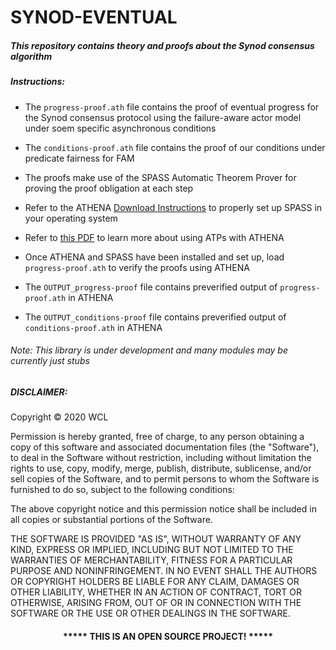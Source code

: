 # SYNOD-EVENTUAL

##### This repository contains theory and proofs about the Synod consensus algorithm


##### Instructions:

* The `progress-proof.ath` file contains the proof of eventual progress for the Synod consensus protocol using the failure-aware actor model under soem specific asynchronous conditions

* The `conditions-proof.ath` file contains the proof of our conditions under predicate fairness for FAM

* The proofs make use of the SPASS Automatic Theorem Prover for proving the proof obligation at each step

* Refer to the ATHENA [Download Instructions](https://proofcentral.org/athena/1.4/) to properly set up SPASS in your operating system

* Refer to [this PDF](https://proofcentral.org/book/Appendix_D.pdf) to learn more about using ATPs with ATHENA

* Once ATHENA and SPASS have been installed and set up, load `progress-proof.ath` to verify the proofs using ATHENA

* The `OUTPUT_progress-proof` file contains preverified output of `progress-proof.ath` in ATHENA

* The `OUTPUT_conditions-proof` file contains preverified output of `conditions-proof.ath` in ATHENA

###### Note: This library is under development and many modules may be currently just stubs

##### DISCLAIMER: 

Copyright &copy; 2020 WCL

Permission is hereby granted, free of charge, to any person obtaining a copy
of this software and associated documentation files (the "Software"), to deal
in the Software without restriction, including without limitation the rights
to use, copy, modify, merge, publish, distribute, sublicense, and/or sell
copies of the Software, and to permit persons to whom the Software is
furnished to do so, subject to the following conditions:

The above copyright notice and this permission notice shall be included in all
copies or substantial portions of the Software.

THE SOFTWARE IS PROVIDED "AS IS", WITHOUT WARRANTY OF ANY KIND, EXPRESS OR
IMPLIED, INCLUDING BUT NOT LIMITED TO THE WARRANTIES OF MERCHANTABILITY,
FITNESS FOR A PARTICULAR PURPOSE AND NONINFRINGEMENT. IN NO EVENT SHALL THE
AUTHORS OR COPYRIGHT HOLDERS BE LIABLE FOR ANY CLAIM, DAMAGES OR OTHER
LIABILITY, WHETHER IN AN ACTION OF CONTRACT, TORT OR OTHERWISE, ARISING FROM,
OUT OF OR IN CONNECTION WITH THE SOFTWARE OR THE USE OR OTHER DEALINGS IN THE
SOFTWARE.
#### <p align="middle">***** THIS IS AN OPEN SOURCE PROJECT! *****</p>

